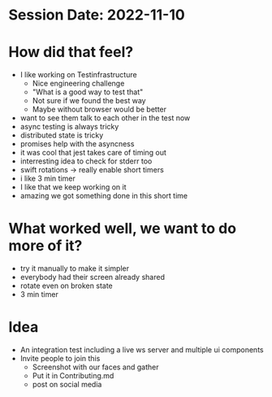 # Session Date: 2022-11-10
# How did that feel?
- I like working on Testinfrastructure
    - Nice engineering challenge
    - "What is a good way to test that"
    - Not sure if we found the best way
    - Maybe without browser would be better
- want to see them talk to each other in the test now
- async testing is always tricky
- distributed state is tricky
- promises help with the asyncness
- it was cool that jest takes care of timing out
- interresting idea to check for stderr too
- swift rotations -> really enable short timers
- i like 3 min timer
- I like that we keep working on it
- amazing we got something done in this short time

# What worked well, we want to do more of it?
- try it manually to make it simpler
- everybody had their screen already shared
- rotate even on broken state
- 3 min timer

# Idea
- An integration test including a live ws server and multiple ui components
- Invite people to join this
    - Screenshot with our faces and gather
    - Put it in Contributing.md
    - post on social media
